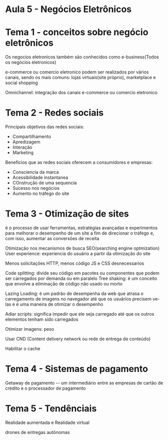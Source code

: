 # Aula 5 - Negócios Eletrônicos

# Tema 1 - conceitos sobre negócio eletrônicos

Os negocios eletronicos também são conhecidos como e-business(Todos os negócios eletronicos)

e-commerce ou comercio eletronico podem ser realizados por vários canais, sendo os mais comuns: lojas virtuais(site próprio), marketplace e social shopping 

Omnichannel: integração dos canais e-commerce ou comercio eletronico

# Tema 2 - Redes sociais

Principais objetivos das redes sociais: 
- Compartilhamento
- Apredizagem
- Interação
- Marketing

Beneficios que as redes sociais oferecem a consumidores e empresas:
- Consciencia da marca 
- Acessibilidade instantanea
- COnstrução de uma sequencia
- Sucesso nos negócios 
- Aumento no tráfego do site

# Tema 3 - Otimização de sites

é o processo de usar ferramentas, estratégias avançadas e experimentos para melhorar o desempenho de um site a fim de direcionar o tráfego e, com isso, aumentar as conversões de receita

Otimização nos mecanismos de busca SEO(searching engine optmization)
User experience: experiencia do usuário a partir da otimização do site 

Menos solicitações HTTP, menos código JS e CSS desnecessarios

Code splitting: divide seu código em pacotes ou componentes que podem ser carregados por demanda ou em paralelo
Tree shaking: é um conceito que envolve a eliminação de código não usado ou morto

Lazing Loading: é um padrão de desempenha da web que atrasa o carregamento de imagens no navegador até que os usuários precisem ve-las e é uma maneira de otimizar o desempenho

Adiar scripts: significa impedir que ele seja carregado até que os outros elementos tenham sido carregados

Otimizar imagens: peso

Usar CND (Content delivery network ou rede de entrega de conteúdo)

Habilitar o cache

# Tema 4 - Sistemas de pagamento

Getaway de pagamento -- um intermediário entre as empresas de cartão de crédito e o processador de pagamento 

# Tema 5 - Tendênciais

Realidade aumentada e Realidade virtual

drones de entregas autônomas